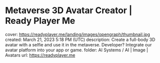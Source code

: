 # Metaverse 3D Avatar Creator | Ready Player Me

cover: https://readyplayer.me/landing/images/opengraph/thumbnail.jpg
created: March 21, 2023 5:18 PM (UTC)
description: Create a full-body 3D avatar with a selfie and use it in the metaverse. Developer? Integrate our avatar platform into your app or game.
folder: AI Systems / AI | Image | Avatars
url: https://readyplayer.me
